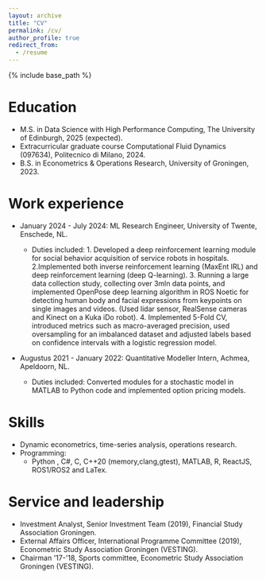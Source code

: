 ```yaml
---
layout: archive
title: "CV"
permalink: /cv/
author_profile: true
redirect_from:
  - /resume
---
```


{% include base_path %}

Education
======
* M.S. in Data Science with High Performance Computing, The University of Edinburgh, 2025 (expected).
* Extracurricular graduate course Computational Fluid Dynamics (097634), Politecnico di Milano, 2024.
* B.S. in Econometrics & Operations Research, University of Groningen, 2023.

Work experience
======
* January 2024 - July 2024: ML Research Engineer, University of Twente, Enschede, NL.
  * Duties included: 1. Developed a deep reinforcement learning module for social behavior acquisition of service robots in hospitals. 2.Implemented both inverse reinforcement learning (MaxEnt IRL) and deep reinforcement learning (deep Q-learning). 3. Running a large data collection study, collecting over 3mln data points, and implemented OpenPose deep learning algorithm in ROS Noetic for detecting human body and facial expressions from keypoints on single images and videos. (Used lidar sensor, RealSense cameras and Kinect on a Kuka iDo robot). 4. Implemented 5-Fold CV, introduced metrics such as macro-averaged precision, used oversampling for an imbalanced dataset and adjusted labels based on confidence intervals with a logistic regression model.  

* Augustus 2021 - January 2022: Quantitative Modeller Intern, Achmea, Apeldoorn, NL.
  * Duties included: Converted modules for a stochastic model in MATLAB to Python code and implemented option pricing models.
  
  
Skills
======
* Dynamic econometrics, time-series analysis, operations research. 
* Programming:
  * Python , C#, C, C++20 (memory,clang,gtest), MATLAB, R, ReactJS, ROS1/ROS2  and LaTex.  
  
Service and leadership
======
* Investment Analyst, Senior Investment Team (2019), Financial Study Association Groningen. 
* External Affairs Officer, International Programme Committee (2019), Econometric Study Association Groningen (VESTING).
* Chairman '17-'18, Sports committee, Econometric Study Association Groningen (VESTING).
